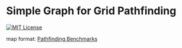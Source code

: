 Simple Graph for Grid Pathfinding
===
[![MIT License](http://img.shields.io/badge/license-MIT-blue.svg?style=flat)](LICENSE)

map format: [Pathfinding Benchmarks](https://movingai.com/benchmarks/)
